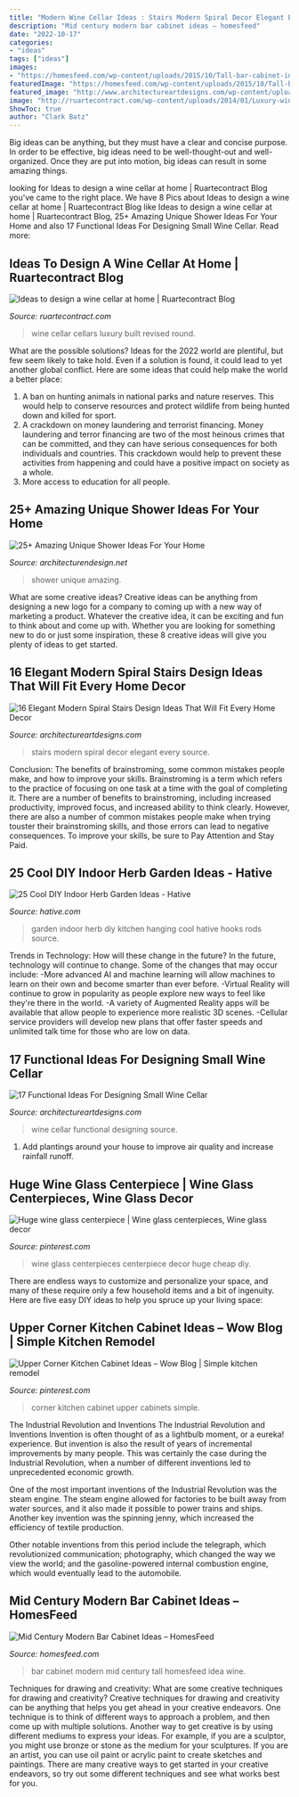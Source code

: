 ```yaml
---
title: "Modern Wine Cellar Ideas : Stairs Modern Spiral Decor Elegant Every Source"
description: "Mid century modern bar cabinet ideas – homesfeed"
date: "2022-10-17"
categories:
- "ideas"
tags: ["ideas"]
images:
- "https://homesfeed.com/wp-content/uploads/2015/10/Tall-bar-cabinet-idea-with-open-shelves-for-storing-wine-glasses-shaker-and-wine-bottles-.jpg"
featuredImage: "https://homesfeed.com/wp-content/uploads/2015/10/Tall-bar-cabinet-idea-with-open-shelves-for-storing-wine-glasses-shaker-and-wine-bottles-.jpg"
featured_image: "http://www.architectureartdesigns.com/wp-content/uploads/2016/07/4-2.jpg"
image: "http://ruartecontract.com/wp-content/uploads/2014/01/Luxury-wine-cellar-@RuarteContract.jpg"
ShowToc: true
author: "Clark Batz"
---
```



Big ideas can be anything, but they must have a clear and concise purpose. In order to be effective, big ideas need to be well-thought-out and well-organized. Once they are put into motion, big ideas can result in some amazing things.

	

		
looking for Ideas to design a wine cellar at home | Ruartecontract Blog you've came to the right place. We have 8 Pics about Ideas to design a wine cellar at home | Ruartecontract Blog like Ideas to design a wine cellar at home | Ruartecontract Blog, 25+ Amazing Unique Shower Ideas For Your Home and also 17 Functional Ideas For Designing Small Wine Cellar. Read more:
		
    
## Ideas To Design A Wine Cellar At Home | Ruartecontract Blog

<img loading=lazy src="http://ruartecontract.com/wp-content/uploads/2014/01/Luxury-wine-cellar-@RuarteContract.jpg" onerror="this.onerror=null;this.src='https://tse1.mm.bing.net/th?id=OIP.Rvh-aT8D3Imgr8pxYtYQLAHaLH&amp;pid=15.1';" alt="Ideas to design a wine cellar at home | Ruartecontract Blog">

_Source: ruartecontract.com_

>wine cellar cellars luxury built revised round. 

	

What are the possible solutions?
Ideas for the 2022 world are plentiful, but few seem likely to take hold. Even if a solution is found, it could lead to yet another global conflict. Here are some ideas that could help make the world a better place: 
1. A ban on hunting animals in national parks and nature reserves. This would help to conserve resources and protect wildlife from being hunted down and killed for sport.
2. A crackdown on money laundering and terrorist financing. Money laundering and terror financing are two of the most heinous crimes that can be committed, and they can have serious consequences for both individuals and countries. This crackdown would help to prevent these activities from happening and could have a positive impact on society as a whole.
3. More access to education for all people.

    
## 25+ Amazing Unique Shower Ideas For Your Home

<img loading=lazy src="https://cdn.architecturendesign.net/wp-content/uploads/2016/03/AD-Amazing-Unique-Shower-Ideas-For-Your-Home-05.jpg" onerror="this.onerror=null;this.src='https://tse2.mm.bing.net/th?id=OIP.9SxlkA4FTw8sbadXbrnFewHaLG&amp;pid=15.1';" alt="25+ Amazing Unique Shower Ideas For Your Home">

_Source: architecturendesign.net_

>shower unique amazing. 

	

What are some creative ideas?
Creative ideas can be anything from designing a new logo for a company to coming up with a new way of marketing a product. Whatever the creative idea, it can be exciting and fun to think about and come up with. Whether you are looking for something new to do or just some inspiration, these 8 creative ideas will give you plenty of ideas to get started.

    
## 16 Elegant Modern Spiral Stairs Design Ideas That Will Fit Every Home Decor

<img loading=lazy src="https://www.architectureartdesigns.com/wp-content/uploads/2015/01/73.jpg" onerror="this.onerror=null;this.src='https://tse1.mm.bing.net/th?id=OIP.s5Meg2Si7Ha2W_mFxf2rRwHaLH&amp;pid=15.1';" alt="16 Elegant Modern Spiral Stairs Design Ideas That Will Fit Every Home Decor">

_Source: architectureartdesigns.com_

>stairs modern spiral decor elegant every source. 

	

Conclusion: The benefits of brainstroming, some common mistakes people make, and how to improve your skills.
Brainstroming is a term which refers to the practice of focusing on one task at a time with the goal of completing it. There are a number of benefits to brainstroming, including increased productivity, improved focus, and increased ability to think clearly. However, there are also a number of common mistakes people make when trying touster their brainstroming skills, and those errors can lead to negative consequences. To improve your skills, be sure to Pay Attention and Stay Paid.

    
## 25 Cool DIY Indoor Herb Garden Ideas - Hative

<img loading=lazy src="http://hative.com/wp-content/uploads/2014/11/indoor-garden/2-hanging-kitchen-garden.jpg" onerror="this.onerror=null;this.src='https://tse2.mm.bing.net/th?id=OIP.jrCYtoPuTKVTvYAgLoIyuQHaKF&amp;pid=15.1';" alt="25 Cool DIY Indoor Herb Garden Ideas - Hative">

_Source: hative.com_

>garden indoor herb diy kitchen hanging cool hative hooks rods source. 

	

Trends in Technology: How will these change in the future?
In the future, technology will continue to change. Some of the changes that may occur include: 
-More advanced AI and machine learning will allow machines to learn on their own and become smarter than ever before.
-Virtual Reality will continue to grow in popularity as people explore new ways to feel like they're there in the world.
-A variety of Augmented Reality apps will be available that allow people to experience more realistic 3D scenes.
-Cellular service providers will develop new plans that offer faster speeds and unlimited talk time for those who are low on data.

    
## 17 Functional Ideas For Designing Small Wine Cellar

<img loading=lazy src="http://www.architectureartdesigns.com/wp-content/uploads/2016/07/4-2.jpg" onerror="this.onerror=null;this.src='https://tse4.mm.bing.net/th?id=OIP.6pIxQrl-uZ0CyNIwkXTFsAHaLI&amp;pid=15.1';" alt="17 Functional Ideas For Designing Small Wine Cellar">

_Source: architectureartdesigns.com_

>wine cellar functional designing source. 

	

1. Add plantings around your house to improve air quality and increase rainfall runoff.

    
## Huge Wine Glass Centerpiece | Wine Glass Centerpieces, Wine Glass Decor

<img loading=lazy src="https://i.pinimg.com/736x/a0/77/c9/a077c92b1b95dfc8cd22b28908e187b5--huge-wine-glass-wine-glass-centerpieces.jpg" onerror="this.onerror=null;this.src='https://tse3.mm.bing.net/th?id=OIP.cRokRJgTwnBDMquimSW-8QDYEg&amp;pid=15.1';" alt="Huge wine glass centerpiece | Wine glass centerpieces, Wine glass decor">

_Source: pinterest.com_

>wine glass centerpieces centerpiece decor huge cheap diy. 

	

There are endless ways to customize and personalize your space, and many of these require only a few household items and a bit of ingenuity. Here are five easy DIY ideas to help you spruce up your living space: 

    
## Upper Corner Kitchen Cabinet Ideas – Wow Blog | Simple Kitchen Remodel

<img loading=lazy src="https://i.pinimg.com/736x/26/8a/73/268a73bde4df0463aa712893d0964125.jpg" onerror="this.onerror=null;this.src='https://tse1.mm.bing.net/th?id=OIP.CAm1-heU4ImfgE66Ej4uOwAAAA&amp;pid=15.1';" alt="Upper Corner Kitchen Cabinet Ideas – Wow Blog | Simple kitchen remodel">

_Source: pinterest.com_

>corner kitchen cabinet upper cabinets simple. 

	

The Industrial Revolution and Inventions
The Industrial Revolution and Inventions
Invention is often thought of as a lightbulb moment, or a eureka! experience. But invention is also the result of years of incremental improvements by many people. This was certainly the case during the Industrial Revolution, when a number of different inventions led to unprecedented economic growth.

One of the most important inventions of the Industrial Revolution was the steam engine. The steam engine allowed for factories to be built away from water sources, and it also made it possible to power trains and ships. Another key invention was the spinning jenny, which increased the efficiency of textile production.

Other notable inventions from this period include the telegraph, which revolutionized communication; photography, which changed the way we view the world; and the gasoline-powered internal combustion engine, which would eventually lead to the automobile.

    
## Mid Century Modern Bar Cabinet Ideas – HomesFeed

<img loading=lazy src="https://homesfeed.com/wp-content/uploads/2015/10/Tall-bar-cabinet-idea-with-open-shelves-for-storing-wine-glasses-shaker-and-wine-bottles-.jpg" onerror="this.onerror=null;this.src='https://tse3.mm.bing.net/th?id=OIP.fybVGrpYjcFQ1ycLfRFSRQHaJ4&amp;pid=15.1';" alt="Mid Century Modern Bar Cabinet Ideas – HomesFeed">

_Source: homesfeed.com_

>bar cabinet modern mid century tall homesfeed idea wine. 

	

Techniques for drawing and creativity: What are some creative techniques for drawing and creativity?
Creative techniques for drawing and creativity can be anything that helps you get ahead in your creative endeavors. One technique is to think of different ways to approach a problem, and then come up with multiple solutions. Another way to get creative is by using different mediums to express your ideas. For example, if you are a sculptor, you might use bronze or stone as the medium for your sculptures. If you are an artist, you can use oil paint or acrylic paint to create sketches and paintings. There are many creative ways to get started in your creative endeavors, so try out some different techniques and see what works best for you.

